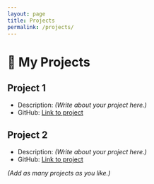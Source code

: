 ```yaml
---
layout: page
title: Projects
permalink: /projects/
---
```


# 🚀 My Projects

## Project 1
- Description: *(Write about your project here.)*
- GitHub: [Link to project](#)

## Project 2
- Description: *(Write about your project here.)*
- GitHub: [Link to project](#)

*(Add as many projects as you like.)*
